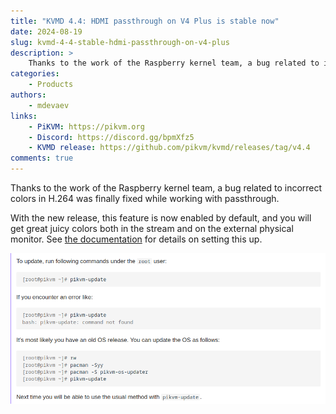 ```yaml
---
title: "KVMD 4.4: HDMI passthrough on V4 Plus is stable now"
date: 2024-08-19
slug: kvmd-4-4-stable-hdmi-passthrough-on-v4-plus
description: >
    Thanks to the work of the Raspberry kernel team, a bug related to incorrect colors in H.264 was finally fixed while working with passthrough
categories:
    - Products
authors:
    - mdevaev
links:
    - PiKVM: https://pikvm.org
    - Discord: https://discord.gg/bpmXfz5
    - KVMD release: https://github.com/pikvm/kvmd/releases/tag/v4.4
comments: true
---
```


Thanks to the work of the Raspberry kernel team, a bug related to incorrect colors in H.264 was finally fixed while working with passthrough.

<!-- more -->

With the new release, this feature is now enabled by default, and you will get great juicy colors both in the stream and on the external physical monitor. See [the documentation](https://docs.pikvm.org/pass) for details on setting this up.

![Updating PiKVM OS](pikvm-os-update.webp)

